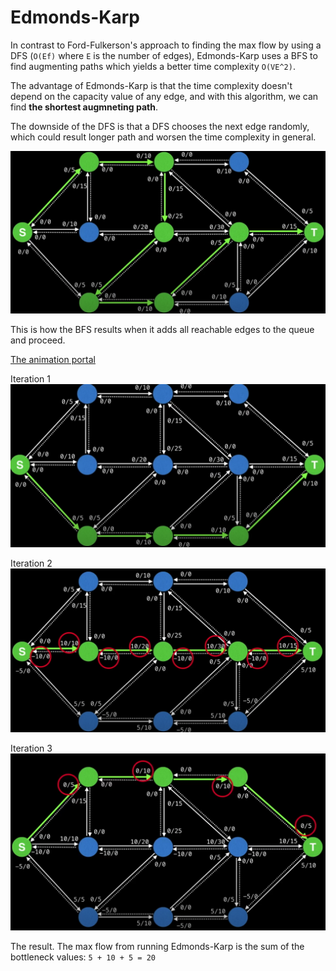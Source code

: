 # Edmonds-Karp

In contrast to Ford-Fulkerson's approach to finding the max flow by using a DFS (`O(Ef)` where `E` is the number of edges), Edmonds-Karp uses a BFS to find augmenting paths which yields a better time complexity `O(VE^2)`.

The advantage of Edmonds-Karp is that the time complexity doesn't depend on the capacity value of any edge, and with this algorithm, we can find **the shortest augmneting path**.

The downside of the DFS is that a DFS chooses the next edge randomly, which could result longer path and worsen the time complexity in general.

![dfs](dfs.png)

This is how the BFS results when it adds all reachable edges to the queue and proceed.

[The animation portal](https://youtu.be/09_LlHjoEiY?t=21660)

Iteration 1
![bfs-1](bfs-1.png)

Iteration 2
![bfs-2](bfs-2.png)

Iteration 3
![bfs-3](bfs-3.png)

The result. The max flow from running Edmonds-Karp is the sum of the bottleneck values: `5 + 10 + 5 = 20`
